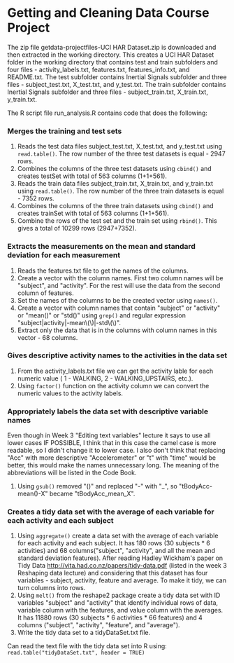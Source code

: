 Getting and Cleaning Data Course Project
=========================================

The zip file getdata-projectfiles-UCI HAR Dataset.zip is downloaded and then extracted in the working directory. This creates a UCI HAR Dataset folder in the working directory that contains test and train subfolders and four files - activity_labels.txt, features.txt, features_info.txt, and README.txt. The test subfolder contains Inertial Signals subfolder and three files - subject_test.txt, X_test.txt, and y_test.txt. The train subfolder contains Inertial Signals subfolder and three files - subject_train.txt, X_train.txt, y_train.txt.

The R script file run_analysis.R contains code that does the following:

### Merges the training and test sets

1. Reads the test data files subject_test.txt, X_test.txt, and y_test.txt using `read.table()`. The row number of the three test datasets is equal - 2947 rows.<br>
2. Combines the columns of the three test datasets using `cbind()` and creates testSet with total of 563 columns (1+1+561).<br>
3. Reads the train data files subject_train.txt, X_train.txt, and y_train.txt using `read.table()`. The row number of the three train datasets is equal - 7352 rows.<br>
4. Combines the columns of the three train datasets using `cbind()` and creates trainSet with total of 563 columns (1+1+561).<br>
5. Combine the rows of the test set and the train set using `rbind()`. This gives a total of 10299 rows (2947+7352).

### Extracts the measurements on the mean and standard deviation for each measurement

1. Reads the features.txt file to get the names of the columns.<br>
2. Create a vector with the column names. First two column names will be "subject", and "activity". For the rest will use the data from the second column of features.<br>
3. Set the names of the columns to be the created vector using `names()`.<br>
4. Create a vector with column names that contain "subject" or "activity" or "mean()" or "std()" using `grep()` and regular expression "subject|activity|-mean\\(\\)|-std\\(\\)".<br>
5. Extract only the data that is in the columns with column names in this vector - 68 columns.

### Gives descriptive activity names to the activities in the data set

1. From the activity_labels.txt file we can get the activity lable for each numeric value ( 1 - WALKING, 2 - WALKING_UPSTAIRS, etc.).<br>
2. Using `factor()` function on the activity column we can convert the numeric values to the activity labels.

### Appropriately labels the data set with descriptive variable names

Even though in Week 3 "Editing text variables" lecture it says to use all lower cases IF POSSIBLE, I think that in this case the camel case is more readable, so I didn't change it to lower case. I also don't think that replacing "Acc" with more descriptive "Accelerometer" or "t" with "time" would be better, this would make the names unnecessary long. The meaning of the abbreviations will be listed in the Code Book.

1. Using `gsub()` removed "()" and replaced "-" with "_", so "tBodyAcc-mean()-X" became "tBodyAcc_mean_X".

### Creates a tidy data set with the average of each variable for each activity and each subject

1. Using `aggregate()` create a data set with the average of each variable for each activity and each subject. It has 180 rows (30 subjects * 6 activities) and 68 columns("subject", "activity", and all the mean and standard deviation features). After reading Hadley Wickham's paper on Tidy Data http://vita.had.co.nz/papers/tidy-data.pdf (listed in the week 3 Reshaping data lecture) and considering that this dataset has four variables - subject, activity, feature and average. To make it tidy, we can turn columns into rows. <br>
2. Using `melt()` from the reshape2 package create a tidy data set with ID variables "subject" and "activity" that identify individual rows of data, variable column with the features, and value column with the averages. It has 11880 rows (30 subjects * 6 activities * 66 features) and 4 columns ("subject", "activity", "feature", and "average").<br>
3. Write the tidy data set to a tidyDataSet.txt file.

Can read the text file with the tidy data set into R using: `read.table("tidyDataSet.txt", header = TRUE)`



    

